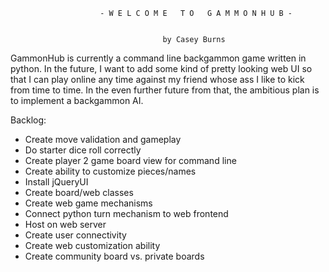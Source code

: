                         - W E L C O M E   T O   G A M M O N H U B -
  
  
                                      by Casey Burns
              


  GammonHub is currently a command line backgammon game written in python. In the future, 
I want to add some kind of pretty looking web UI so that I can play online any time against 
my friend whose ass I like to kick from time to time. In the even further future from that,
the ambitious plan is to implement a backgammon AI. 

Backlog:
 - Create move validation and gameplay
 - Do starter dice roll correctly
 - Create player 2 game board view for command line
 - Create ability to customize pieces/names
 - Install jQueryUI
 - Create board/web classes
 - Create web game mechanisms
 - Connect python turn mechanism to web frontend
 - Host on web server
 - Create user connectivity
 - Create web customization ability
 - Create community board vs. private boards
 
